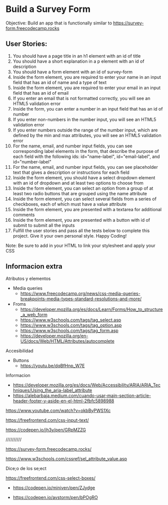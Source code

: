 # Build a Survey Form
Objective: Build an app that is functionally similar to https://survey-form.freecodecamp.rocks

## User Stories:

  1. You should have a page title in an h1 element with an id of title
  1. You should have a short explanation in a p element with an id of description
  1. You should have a form element with an id of survey-form
  1. Inside the form element, you are required to enter your name in an input field that has an id of name and a type of text
  1. Inside the form element, you are required to enter your email in an input field that has an id of email
  1. If you enter an email that is not formatted correctly, you will see an HTML5 validation error
  1. Inside the form, you can enter a number in an input field that has an id of number
  1. If you enter non-numbers in the number input, you will see an HTML5 validation error
  1. If you enter numbers outside the range of the number input, which are defined by the min and max attributes, you will see an HTML5 validation error
  1. For the name, email, and number input fields, you can see corresponding label elements in the form, that describe the purpose of each field with the following ids: id="name-label", id="email-label", and id="number-label"
  1. For the name, email, and number input fields, you can see placeholder text that gives a description or instructions for each field
  1. Inside the form element, you should have a select dropdown element with an id of dropdown and at least two options to choose from
  1. Inside the form element, you can select an option from a group of at least two radio buttons that are grouped using the name attribute
  1. Inside the form element, you can select several fields from a series of checkboxes, each of which must have a value attribute
  1. Inside the form element, you are presented with a textarea for additional comments
  1. Inside the form element, you are presented with a button with id of submit to submit all the inputs
  1. Fulfill the user stories and pass all the tests below to complete this project. Give it your own personal style. Happy Coding!

Note: Be sure to add <link rel="stylesheet" href="styles.css"> in your HTML to link your stylesheet and apply your CSS



## Informacion extra

Atributos y elementos
  - Media queries
    - https://www.freecodecamp.org/news/css-media-queries-breakpoints-media-types-standard-resolutions-and-more/
  - Froms
    - https://developer.mozilla.org/es/docs/Learn/Forms/How_to_structure_a_web_form
    - https://www.w3schools.com/tags/tag_select.asp
    - https://www.w3schools.com/tags/tag_option.asp
    - https://www.w3schools.com/tags/tag_form.asp
    - https://developer.mozilla.org/en-US/docs/Web/HTML/Attributes/autocomplete

Accesibilidad 
  - Buttons
    - https://youtu.be/dqBfHnp_W7E
    

Informacion
  - https://developer.mozilla.org/es/docs/Web/Accessibility/ARIA/ARIA_Techniques/Using_the_aria-label_attribute
  - https://alebarbaja.medium.com/cuando-usar-main-section-article-header-footer-y-aside-en-el-html-2fbfc5898988
   


https://www.youtube.com/watch?v=okbByPWS1Xc

https://freefrontend.com/css-input-text/

https://codepen.io/jh3y/pen/GRpMZZG

//////////

https://survey-form.freecodecamp.rocks/






https://www.w3schools.com/cssref/sel_attribute_value.asp

Dice;o de los se;ect

https://freefrontend.com/css-select-boxes/

  - https://codepen.io/miniven/pen/ZJydge

  - https://codepen.io/avstorm/pen/bPOgRO